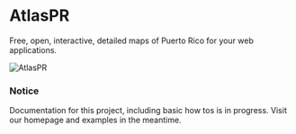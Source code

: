 AtlasPR
=====

Free, open, interactive, detailed maps of Puerto Rico for your web applications.

![AtlasPR](https://raw.github.com/miguelrios/atlaspr/master/images/blank.png)

### Notice

Documentation for this project, including basic how tos is in progress. Visit our homepage and examples in the meantime. 